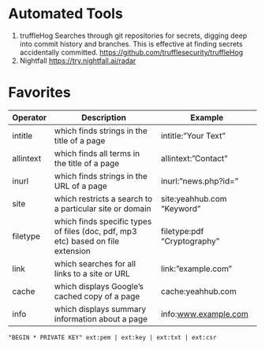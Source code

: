 # Automated Tools
1. truffleHog
Searches through git repositories for secrets, digging deep into commit history and branches. This is effective at finding secrets accidentally committed. https://github.com/trufflesecurity/truffleHog
2. Nightfall
https://try.nightfall.ai/radar


# Favorites
| Operator	| Description	| Example |
|-----------|-------------|---------|
| intitle |	which finds strings in the title of a page | intitle:”Your Text” |
|	allintext | which finds all terms in the title of a page | allintext:”Contact” |
|	inurl | which finds strings in the URL of a page | inurl:”news.php?id=” |
|	site | which restricts a search to a particular site or domain | site:yeahhub.com “Keyword” |
|	filetype | which finds specific types of files (doc, pdf, mp3 etc) based on file extension | filetype:pdf “Cryptography” |
|	link | which searches for all links to a site or URL | link:”example.com” |
|	cache | which displays Google’s cached copy of a page | cache:yeahhub.com |
|	info | which displays summary information about a page | info:www.example.com |


```"BEGIN * PRIVATE KEY" ext:pem | ext:key | ext:txt | ext:csr```
